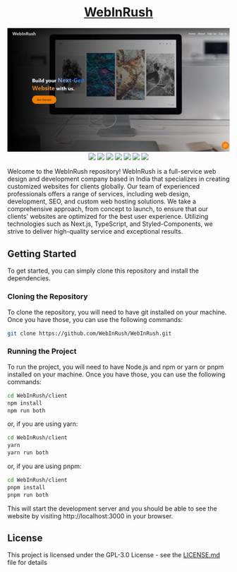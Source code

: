 <div align="center">

# [WebInRush](https://WebInRush.vercel.app/)

![](https://raw.githubusercontent.com/WebInRush/WebInRush/main/preview.webp)
![](https://img.shields.io/github/license/WebInRush/WebInRush?style=for-the-badge)
![](https://img.shields.io/github/languages/top/WebInRush/WebInRush?style=for-the-badge)
![](https://img.shields.io/github/languages/count/WebInRush/WebInRush?style=for-the-badge)
![](https://img.shields.io/github/languages/code-size/WebInRush/WebInRush?style=for-the-badge)
![](https://img.shields.io/github/repo-size/WebInRush/WebInRush?style=for-the-badge)
![](https://img.shields.io/github/last-commit/WebInRush/WebInRush?style=for-the-badge)
![](https://img.shields.io/github/commit-activity/w/WebInRush/WebInRush?style=for-the-badge)

</div>

Welcome to the WebInRush repository! WebInRush is a full-service web design and development company based in India that specializes in creating customized websites for clients globally. Our team of experienced professionals offers a range of services, including web design, development, SEO, and custom web hosting solutions. We take a comprehensive approach, from concept to launch, to ensure that our clients' websites are optimized for the best user experience. Utilizing technologies such as Next.js, TypeScript, and Styled-Components, we strive to deliver high-quality service and exceptional results.

## Getting Started

To get started, you can simply clone this repository and install the dependencies.

### Cloning the Repository

To clone the repository, you will need to have git installed on your machine. Once you have those, you can use the following commands:

```bash
git clone https://github.com/WebInRush/WebInRush.git
```

### Running the Project

To run the project, you will need to have Node.js and npm or yarn or pnpm installed on your machine. Once you have those, you can use the following commands:

```bash
cd WebInRush/client
npm install
npm run both
```

or, if you are using yarn:

```bash
cd WebInRush/client
yarn
yarn run both
```

or, if you are using pnpm:

```bash
cd WebInRush/client
pnpm install
pnpm run both
```

This will start the development server and you should be able to see the website by visiting http://localhost:3000 in your browser.

## License

This project is licensed under the GPL-3.0 License - see the [LICENSE.md](https://github.com/WebInRush/WebInRush/blob/main/LICENSE) file for details
